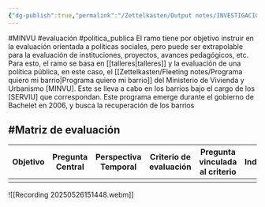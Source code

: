 ```yaml
---
{"dg-publish":true,"permalink":"/Zettelkasten/Output notes/INVESTIGACIÓN EVALUATIVA U. CHILE/","noteIcon":"","created":"2025-05-27T12:52:40.642-04:00"}
---
```



#MINVU #evaluación #politica_publica
El ramo tiene por objetivo instruir en la evaluación orientada a políticas sociales, pero puede ser extrapolable para la evaluación de instituciones, proyectos, avances pedagógicos, etc.
Para esto, el ramo se basa en [[talleres\|talleres]] y la evaluación de una política pública, en este caso, el [[Zettelkasten/Fleeting notes/Programa quiero mi barrio\|Programa quiero mi barrio]] del Ministerio de Vivienda y Urbanismo [MINVU]. Este se lleva a cabo en los barrios bajo el cargo de los [SERVIU] que correspondan. Este programa emerge durante el gobierno de Bachelet en 2006, y busca la recuperación de los barrios
## #Matriz de evaluación

| Objetivo | Pregunta Central | Perspectiva Temporal | Criterio de evaluación | Pregunta vinculada al criterio | Indicadores | Instrumentos | Muestra Preliminar | Criterio de Juicio | Medios de Verificación |
| -------- | ---------------- | -------------------- | ---------------------- | ------------------------------ | ----------- | ------------ | ------------------ | ------------------ | ---------------------- |
|          |                  |                      |                        |                                |             |              |                    |                    |                        |

![[Recording 20250526151448.webm]]
